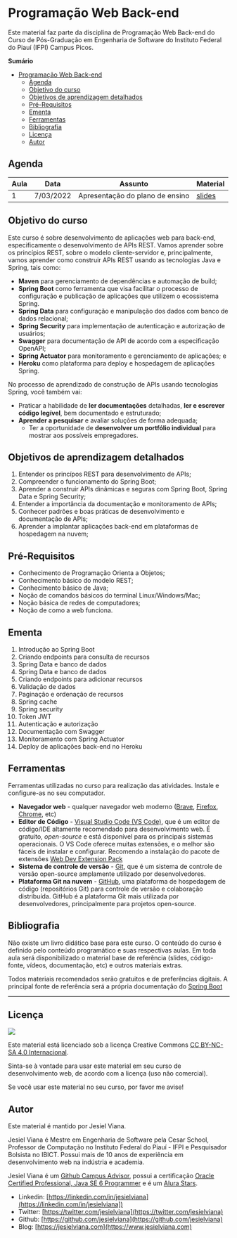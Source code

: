 # Programação Web Back-end

Este material faz parte da disciplina de Programação Web Back-end do Curso de Pós-Graduação em Engenharia de Software do Instituto Federal do Piauí (IFPI) Campus Picos.

**Sumário**
- [Programação Web Back-end](#programação-web-back-end)
  - [Agenda](#agenda)
  - [Objetivo do curso](#objetivo-do-curso)
  - [Objetivos de aprendizagem detalhados](#objetivos-de-aprendizagem-detalhados)
  - [Pré-Requisitos](#pré-requisitos)
  - [Ementa](#ementa)
  - [Ferramentas](#ferramentas)
  - [Bibliografia](#bibliografia)
  - [Licença](#licença)
  - [Autor](#autor)

## Agenda 
| Aula | Data      | Assunto                         | Material                              |
| ---- | --------- | ------------------------------- | ------------------------------------- |
| 1    | 7/03/2022 | Apresentação do plano de ensino | [slides](slides/1-plano-de-ensino.md) |



## Objetivo do curso

Este curso é sobre desenvolvimento de aplicações web para back-end, especificamente o desenvolvimento de APIs REST. Vamos aprender sobre os princípios REST, sobre o modelo cliente-servidor e, principalmente, vamos aprender como construir APIs REST usando as tecnologias Java e Spring, tais como:

- **Maven** para gerenciamento de dependências e automação de build;
-  **Spring Boot** como ferramenta que visa facilitar o processo de configuração e publicação de aplicações que utilizem o ecossistema Spring. 
- **Spring Data** para configuração e manipulação dos dados com banco de dados relacional;
-  **Spring Security** para implementação de autenticação e autorização de usuários;
-  **Swagger** para documentação de API de acordo com a especificação OpenAPI;
-  **Spring Actuator** para monitoramento e gerenciamento de aplicações; e
-  **Heroku** como plataforma para deploy e hospedagem de aplicações Spring.

No processo de aprendizado de construção de APIs usando tecnologias Spring, você também vai:

- Praticar a habilidade de **ler documentações** detalhadas, **ler e escrever código legível**, bem documentado e estruturado;
- **Aprender a pesquisar** e avaliar soluções de forma adequada;
  - Ter a oportunidade de **desenvolver um portfólio individual** para mostrar aos possíveis empregadores.

## Objetivos de aprendizagem detalhados

1. Entender os princípos REST para desenvolvimento de APIs;
1. Compreender o funcionamento do Spring Boot;
1. Aprender a construir APIs dinâmicas e seguras com Spring Boot, Spring Data e Spring Security;
1.  Entender a importância da documentação e monitoramento de APIs;
1. Conhecer padrões e boas práticas de desenvolvimento e documentação de APIs;
1. Aprender a implantar aplicações back-end em plataformas de hospedagem na nuvem;

## Pré-Requisitos

* Conhecimento de Programação Orienta a Objetos;
* Conhecimento básico do modelo REST;
* Conhecimento básico de Java;
* Noção de comandos básicos do terminal Linux/Windows/Mac;
* Noção básica de redes de computadores;
* Noção de como a web funciona.

## Ementa

1. Introdução ao Spring Boot
1. Criando endpoints para consulta de recursos
1. Spring Data e banco de dados
1. Spring Data e banco de dados
1. Criando endpoints para adicionar recursos
1. Validação de dados
1. Paginação e ordenação de recursos
1. Spring cache
1. Spring security
1. Token JWT
1. Autenticação e autorização
1. Documentação com Swagger
1. Monitoramento com Spring Actuator
1. Deploy de aplicações back-end no Heroku

## Ferramentas 

Ferramentas utilizadas no curso para realização das atividades. Instale e configure-as no seu computador.

* **Navegador web** - qualquer navegador web moderno ([Brave](https://brave.com), [Firefox](https://www.mozilla.org/en-US/firefox/new/), [Chrome](https://www.google.com/chrome/), etc)
* **Editor de Código** - [Visual Studio Code (VS Code)](https://code.visualstudio.com), que é um editor de código/IDE altamente recomendado para desenvolvimento web. É gratuito, _open-source_ e está disponível para os principais sistemas operacionais. O VS Code oferece muitas extensões, e o melhor são fáceis de instalar e configurar. Recomendo a instalação do pacote de extensões [Web Dev Extension Pack](https://marketplace.visualstudio.com/items?itemName=jesielviana.web-dev-extension-pack)
* **Sistema de controle de versão** - [Git](https://git-scm.com), que é um sistema de controle de versão open-source amplamente utilizado por desenvolvedores.
* **Plataforma Git na nuvem** - [GitHub](https://github.com), uma plataforma de hospedagem de código (repositórios Git) para controle de versão e colaboração distribuída. GitHub é a plataforma Git mais utilizada por desenvolvedores, principalmente para projetos open-source.

## Bibliografia

Não existe um livro didático base para este curso. O conteúdo do curso é definido pelo conteúdo programático e suas respectivas aulas. Em toda aula será disponibilizado o material base de referência (slides, código-fonte, vídeos, documentação, etc) e outros materiais extras. 

Todos materiais recomendados serão gratuitos e de preferências digitais. A principal fonte de referência será a própria documentação do [Spring Boot](https://spring.io/projects/spring-boot)


---

## Licença

![](https://licensebuttons.net/l/by-nc-sa/4.0/88x31.png)

Este material está licenciado sob a licença Creative Commons [CC BY-NC-SA 4.0 Internacional](https://creativecommons.org/licenses/by-nc-sa/4.0/deed.pt_BR).

Sinta-se à vontade para usar este material em seu curso de desenvolvimento web, de acordo com a licença (uso não comercial).

Se você usar este material no seu curso, por favor me avise!

## Autor

Este material é mantido por Jesiel Viana.

Jesiel Viana é Mestre em Engenharia de Software pela Cesar School, Professor de Computação no Instituto Federal do Piauí - IFPI e Pesquisador Bolsista no IBICT. Possui mais de 10 anos de experiência em desenvolvimento web na indústria e academia. 

Jesiel Viana é um [Github Campus Advisor](https://education.github.com/teachers/advisors), possui a certificação [Oracle Certified Professional, Java SE 6 Programmer](https://www.credly.com/badges/b53a6b6d-baae-4fa3-88d6-1550d33e1e0a/public_url) e é um [Alura Stars](https://www.alura.com.br/stars).
* Linkedin: [https://linkedin.com/in/jesielviana](https://linkedin.com/in/jesielviana])
* Twitter: [https://twitter.com/jesielviana](https://twitter.com/jesielviana)
* Github: [https://github.com/jesielviana](https://github.com/jesielviana)
* Blog:  [https://jesielviana.com](https://www.jesielviana.com)
